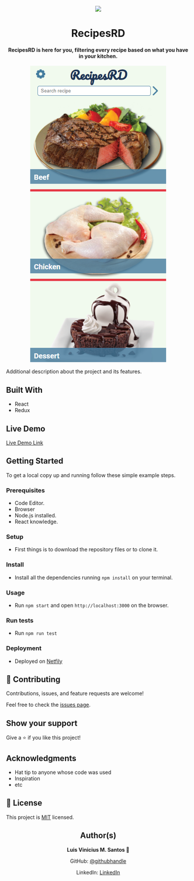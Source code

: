 <p align="center">
  <img src="https://img.shields.io/badge/Microverse-blueviolet">
</p>
  
<h1 align="center">
  RecipesRD
</h1>

<h4 align="center">
  RecipesRD is here for you, filtering every recipe based on what you have in your kitchen. 
</h4>

<p align="center">
  <img src="./ss_app.png">
</p>
  
Additional description about the project and its features.

## Built With

- React
- Redux

## Live Demo

[Live Demo Link](https://livedemo.com)


## Getting Started

To get a local copy up and running follow these simple example steps.

### Prerequisites

- Code Editor.
- Browser
- Node.js installed.
- React knowledge.

### Setup

- First things is to download the repository files or to clone it.

### Install

- Install all the dependencies running `npm install` on your terminal.

### Usage

- Run `npm start` and open `http://localhost:3000` on the browser.

### Run tests

- Run `npm run test`

### Deployment

- Deployed on [Netfily](https://www.netlify.com)


## 🤝 Contributing

Contributions, issues, and feature requests are welcome!

Feel free to check the [issues page](https://github.com/luisvinicius09/recipesRD/issues).

## Show your support

Give a ⭐️ if you like this project!

## Acknowledgments

- Hat tip to anyone whose code was used
- Inspiration
- etc

## 📝 License

This project is [MIT](lic.url) licensed.

<h2 align="center">
  Author(s)  
</h2>

<p align="center">
  <strong>Luis Vinicius M. Santos 👤</strong>  
</p>

<p align="center">
  GitHub: <a href="https://github.com/luisvinicius09">@githubhandle</a>
</p>
<p align="center">
  LinkedIn: <a href="https://www.linkedin.com/in/luis-vinicius/">LinkedIn</a>
</p>

